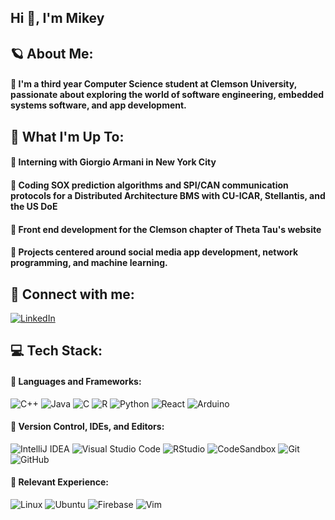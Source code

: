## Hi 👋, I'm Mikey

## 🪐 About Me:
#### 💠 I'm a third year Computer Science student at Clemson University, passionate about exploring the world of software engineering, embedded systems software, and app development.

## 🛫 What I'm Up To:
#### 💠 Interning with Giorgio Armani in New York City
#### 💠 Coding SOX prediction algorithms and SPI/CAN communication protocols for a Distributed Architecture BMS with CU-ICAR, Stellantis, and the US DoE
#### 💠 Front end development for the Clemson chapter of Theta Tau's website 
#### 💠 Projects centered around social media app development, network programming, and machine learning.

## 👔 Connect with me:
[![LinkedIn](https://img.shields.io/badge/linkedin-%230077B5.svg?style=for-the-badge&logo=linkedin&logoColor=white)](https://www.linkedin.com/in/michael-schoonmaker/)


## 💻 Tech Stack:
#### 💠 Languages and Frameworks: 
![C++](https://img.shields.io/badge/c++-%2300599C.svg?style=for-the-badge&logo=c%2B%2B&logoColor=white) ![Java](https://img.shields.io/badge/java-%23ED8B00.svg?style=for-the-badge&logo=openjdk&logoColor=white) ![C](https://img.shields.io/badge/c-%2300599C.svg?style=for-the-badge&logo=c&logoColor=white) ![R](https://img.shields.io/badge/r-%23276DC3.svg?style=for-the-badge&logo=r&logoColor=white) ![Python](https://img.shields.io/badge/python-3670A0?style=for-the-badge&logo=python&logoColor=ffdd54) ![React](https://img.shields.io/badge/react-%2320232a.svg?style=for-the-badge&logo=react&logoColor=%2361DAFB) ![Arduino](https://img.shields.io/badge/-Arduino-00979D?style=for-the-badge&logo=Arduino&logoColor=white)

#### 💠 Version Control, IDEs, and Editors:
![IntelliJ IDEA](https://img.shields.io/badge/IntelliJIDEA-000000.svg?style=for-the-badge&logo=intellij-idea&logoColor=white) ![Visual Studio Code](https://img.shields.io/badge/Visual%20Studio%20Code-0078d7.svg?style=for-the-badge&logo=visual-studio-code&logoColor=white) ![RStudio](https://img.shields.io/badge/RStudio-4285F4?style=for-the-badge&logo=rstudio&logoColor=white) ![CodeSandbox](https://img.shields.io/badge/Codesandbox-040404?style=for-the-badge&logo=codesandbox&logoColor=DBDBDB) ![Git](https://img.shields.io/badge/git-%23F05033.svg?style=for-the-badge&logo=git&logoColor=white) ![GitHub](https://img.shields.io/badge/github-%23121011.svg?style=for-the-badge&logo=github&logoColor=white)

#### 💠 Relevant Experience:
![Linux](https://img.shields.io/badge/Linux-FCC624?style=for-the-badge&logo=linux&logoColor=black) ![Ubuntu](https://img.shields.io/badge/Ubuntu-E95420?style=for-the-badge&logo=ubuntu&logoColor=white) ![Firebase](https://img.shields.io/badge/firebase-a08021?style=for-the-badge&logo=firebase&logoColor=ffcd34) ![Vim](https://img.shields.io/badge/VIM-%2311AB00.svg?style=for-the-badge&logo=vim&logoColor=white)
